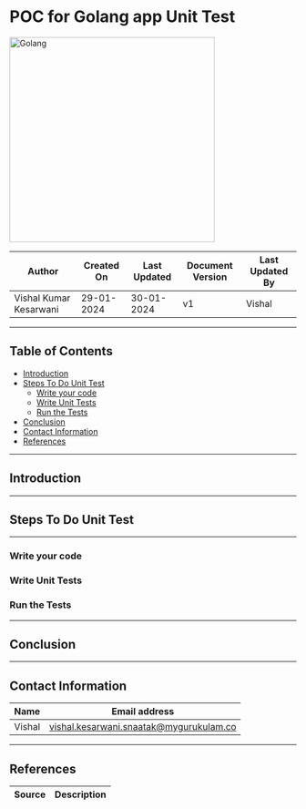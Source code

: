 # POC for Golang app Unit Test

<img width="360" length="100" alt="Golang" src="https://github.com/avengers-p7/Documentation/assets/156056413/56e9dd64-9654-449c-be6d-4212de6aca71">


| Author                 | Created On | Last Updated | Document Version | Last Updated By |
| ---------------------- | ---------- | ------------ | ---------------- | --------------- |
| Vishal Kumar Kesarwani | 29-01-2024 | 30-01-2024   | v1               |  Vishal         |
***
## Table of Contents

+ [Introduction](#Introduction)
+ [Steps To Do Unit Test](#Steps-To-Do-Unit-Test)
  + [Write your code](#Write-your-code)
  + [Write Unit Tests](#Write-Unit-Tests)
  + [Run the Tests](#Run-the-Tests)
+ [Conclusion](#Conclusion)
+ [Contact Information](#Contact-Information)
+ [References](#References)
***
## Introduction
***
## Steps To Do Unit Test
***
### Write your code
### Write Unit Tests
### Run the Tests
***
## Conclusion
***
## Contact Information

| Name | Email address |
| ---- | ------------- |
| Vishal | vishal.kesarwani.snaatak@mygurukulam.co |

***

## References

| Source | Description |
| ------ | ----------- |
